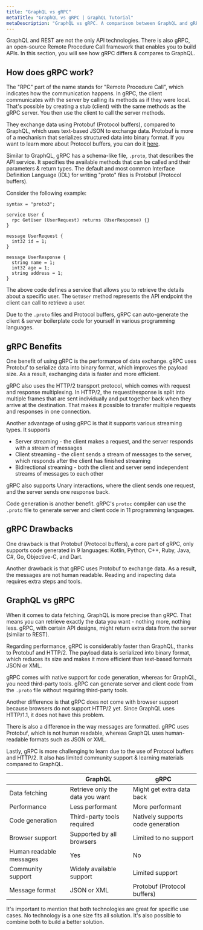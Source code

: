 ```yaml
---
title: "GraphQL vs gRPC"
metaTitle: "GraphQL vs gRPC | GraphQL Tutorial"
metaDescription: "GraphQL vs gRPC. A comparison between GraphQL and gRPC, highlighting the key differences with examples"
---
```


GraphQL and REST are not the only API technologies. There is also gRPC, an open-source Remote Procedure Call framework that enables you to build APIs. In this section, you will see how gRPC differs & compares to GraphQL.

## How does gRPC work?

The "RPC" part of the name stands for "Remote Procedure Call", which indicates how the communication happens. In gRPC, the client communicates with the server by calling its methods as if they were local. That's possible by creating a stub (client) with the same methods as the gRPC server. You then use the client to call the server methods.

They exchange data using Protobuf (Protocol buffers), compared to GraphQL, which uses text-based JSON to exchange data. Protobuf is more of a mechanism that serializes structured data into binary format. If you want to learn more about Protocol buffers, you can do it [here](https://developers.google.com/protocol-buffers/docs/overview).

Similar to GraphQL, gRPC has a schema-like file, `.proto`, that describes the API service. It specifies the available methods that can be called and their parameters & return types. The default and most common Interface Definition Language (IDL) for writing "proto" files is Protobuf (Protocol buffers).

Consider the following example:

```
syntax = "proto3";

service User {
  rpc GetUser (UserRequest) returns (UserResponse) {}
}

message UserRequest {
  int32 id = 1;
}

message UserResponse {
  string name = 1;
  int32 age = 1;
  string address = 1;
}
```

The above code defines a service that allows you to retrieve the details about a specific user. The `GetUser` method represents the API endpoint the client can call to retrieve a user.

Due to the `.proto` files and Protocol buffers, gRPC can auto-generate the client & server boilerplate code for yourself in various programming languages.

## gRPC Benefits

One benefit of using gRPC is the performance of data exchange. gRPC uses Protobuf to serialize data into binary format, which improves the payload size. As a result, exchanging data is faster and more efficient.

gRPC also uses the HTTP/2 transport protocol, which comes with request and response multiplexing. In HTTP/2, the request/response is split into multiple frames that are sent individually and put together back when they arrive at the destination. That makes it possible to transfer multiple requests and responses in one connection.

Another advantage of using gRPC is that it supports various streaming types. It supports
* Server streaming - the client makes a request, and the server responds with a stream of messages
* Client streaming - the client sends a stream of messages to the server, which responds after the client has finished streaming
* Bidirectional streaming - both the client and server send independent streams of messages to each other

gRPC also supports Unary interactions, where the client sends one request, and the server sends one response back.

Code generation is another benefit. gRPC's `protoc` compiler can use the `.proto` file to generate server and client code in 11 programming languages.

## gRPC Drawbacks

One drawback is that Protobuf (Protocol buffers), a core part of gRPC, only supports code generated in 9 languages: Kotlin, Python, C++, Ruby, Java, C#, Go, Objective-C, and Dart.

Another drawback is that gRPC uses Protobuf to exchange data. As a result, the messages are not human readable. Reading and inspecting data requires extra steps and tools.

## GraphQL vs gRPC

When it comes to data fetching, GraphQL is more precise than gRPC. That means you can retrieve exactly the data you want - nothing more, nothing less. gRPC, with certain API designs, might return extra data from the server (similar to REST).

Regarding performance, gRPC is considerably faster than GraphQL, thanks to Protobuf and HTTP/2. The payload data is serialized into binary format, which reduces its size and makes it more efficient than text-based formats JSON or XML.

gRPC comes with native support for code generation, whereas for GraphQL, you need third-party tools. gRPC can generate server and client code from the `.proto` file without requiring third-party tools.

Another difference is that gRPC does not come with browser support because browsers do not support HTTP/2 yet. Since GraphQL uses HTTP/1.1, it does not have this problem.

There is also a difference in the way messages are formatted. gRPC uses Protobuf, which is not human readable, whereas GraphQL uses human-readable formats such as JSON or XML.

Lastly, gRPC is more challenging to learn due to the use of Protocol buffers and HTTP/2. It also has limited community support & learning materials compared to GraphQL.

|                           | GraphQL                           | gRPC                                  |
|-------------------------  |---------------------------------  |-----------------------------------    |
| Data fetching             | Retrieve only the data you want   | Might get extra data back             |
| Performance               | Less performant                   | More performant                       |
| Code generation           | Third-party tools required        | Natively supports code generation     |
| Browser support           | Supported by all browsers         | Limited to no support                 |
| Human readable messages   | Yes                               | No                                    |
| Community support         | Widely available support          | Limited support                       |
| Message format            | JSON or XML                       | Protobuf (Protocol buffers)           |

It's important to mention that both technologies are great for specific use cases. No technology is a one size fits all solution. It's also possible to combine both to build a better solution.